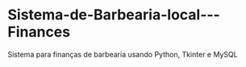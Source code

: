 # Sistema-de-Barbearia-local---Finances
Sistema para finanças de barbearia usando Python, Tkinter e MySQL
